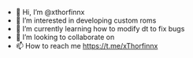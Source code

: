 - 👋 Hi, I’m @xthorfinnx
- 👀 I’m interested in developing custom roms
- 🌱 I’m currently learning how to modify dt to fix bugs
- 💞️ I’m looking to collaborate on 
- 📫 How to reach me https://t.me/xThorfinnx

<!---
xthorfinnx/xthorfinnx is a ✨ special ✨ repository because its `README.md` (this file) appears on your GitHub profile.
You can click the Preview link to take a look at your changes.
--->
